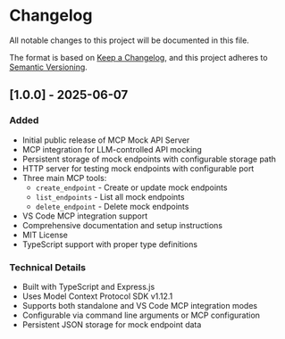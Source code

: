 # Changelog

All notable changes to this project will be documented in this file.

The format is based on [Keep a Changelog](https://keepachangelog.com/en/1.0.0/),
and this project adheres to [Semantic Versioning](https://semver.org/spec/v2.0.0.html).

## [1.0.0] - 2025-06-07

### Added
- Initial public release of MCP Mock API Server
- MCP integration for LLM-controlled API mocking
- Persistent storage of mock endpoints with configurable storage path
- HTTP server for testing mock endpoints with configurable port
- Three main MCP tools:
  - `create_endpoint` - Create or update mock endpoints
  - `list_endpoints` - List all mock endpoints  
  - `delete_endpoint` - Delete mock endpoints
- VS Code MCP integration support
- Comprehensive documentation and setup instructions
- MIT License
- TypeScript support with proper type definitions

### Technical Details
- Built with TypeScript and Express.js
- Uses Model Context Protocol SDK v1.12.1
- Supports both standalone and VS Code MCP integration modes
- Configurable via command line arguments or MCP configuration
- Persistent JSON storage for mock endpoint data
